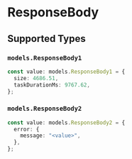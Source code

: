 # ResponseBody


## Supported Types

### `models.ResponseBody1`

```typescript
const value: models.ResponseBody1 = {
  size: 4686.51,
  taskDurationMs: 9767.62,
};
```

### `models.ResponseBody2`

```typescript
const value: models.ResponseBody2 = {
  error: {
    message: "<value>",
  },
};
```

